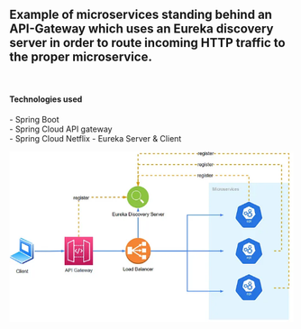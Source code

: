 <h2>Example of microservices standing behind an API-Gateway which uses an Eureka discovery server in order
to route incoming HTTP traffic to the proper microservice.</h2>

<br/>

<h4>Technologies used</h4>
- Spring Boot<br/>
- Spring Cloud API gateway<br/>
- Spring Cloud Netflix - Eureka Server & Client<br/>

![](/sample-images/1_43NgBoAW6h-vZTgyknM8xw.jpg)
